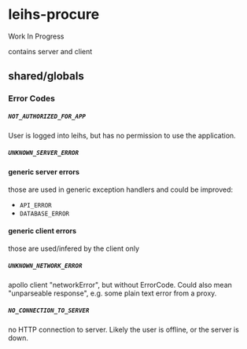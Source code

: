 # leihs-procure

Work In Progress

contains server and client


## shared/globals

### Error Codes

##### `NOT_AUTHORIZED_FOR_APP`

User is logged into leihs, but has no permission to use the application.

##### `UNKNOWN_SERVER_ERROR`

#### generic server errors

those are used in generic exception handlers and could be improved:

- `API_ERROR`
- `DATABASE_ERROR`

#### generic client errors

those are used/infered by the client only

##### `UNKNOWN_NETWORK_ERROR`

apollo client "networkError", but without ErrorCode.
Could also mean "unparseable response", e.g. some plain text error from a proxy.

##### `NO_CONNECTION_TO_SERVER`

no HTTP connection to server. Likely the user is offline, or the server is down.
